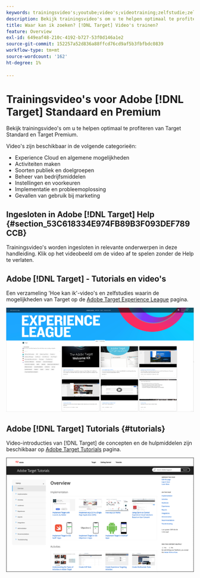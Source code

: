 ```yaml
---
keywords: trainingsvideo's;youtube;video's;videotraining;zelfstudie;zelfstudies;video
description: Bekijk trainingsvideo's om u te helpen optimaal te profiteren van [!DNL Target] Standaard en [!DNL Target] Premium.
title: Waar kan ik zoeken? [!DNL Target] Video's trainen?
feature: Overview
exl-id: 649eaf48-210c-4192-b727-53f0d146a1e2
source-git-commit: 152257a52d836a88ffcd76cd9af5b3fbfbdc0839
workflow-type: tm+mt
source-wordcount: '162'
ht-degree: 1%

---
```


# Trainingsvideo&#39;s voor Adobe [!DNL Target] Standaard en Premium

Bekijk trainingsvideo&#39;s om u te helpen optimaal te profiteren van Target Standard en Target Premium.

Video&#39;s zijn beschikbaar in de volgende categorieën:

* Experience Cloud en algemene mogelijkheden
* Activiteiten maken
* Soorten publiek en doelgroepen
* Beheer van bedrijfsmiddelen
* Instellingen en voorkeuren
* Implementatie en probleemoplossing
* Gevallen van gebruik bij marketing

## Ingesloten in Adobe [!DNL Target] Help {#section_53C618334E974FB89B3F093DEF789CCB}

Trainingsvideo&#39;s worden ingesloten in relevante onderwerpen in deze handleiding. Klik op het videobeeld om de video af te spelen zonder de Help te verlaten.

## Adobe [!DNL Target] - Tutorials en video&#39;s

Een verzameling &#39;Hoe kan ik&#39;-video&#39;s en zelfstudies waarin de mogelijkheden van Target op de [Adobe Target Experience League](https://guided.adobe.com/#recommended/solutions/target) pagina.

![Video&#39;s over Experiencen League](/help/main/c-intro/assets/experience-league.png)

## Adobe [!DNL Target] Tutorials {#tutorials}

Video-introducties van [!DNL Target] de concepten en de hulpmiddelen zijn beschikbaar op [Adobe Target Tutorials](https://experienceleague.adobe.com/docs/target-learn/tutorials/overview.html) pagina.

![Adobe Target-tutorials](/help/main/c-intro/assets/adobe-target-tutorials-new.png)
